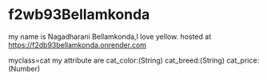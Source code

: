 # f2wb93Bellamkonda 
my name is Nagadharani Bellamkonda,I love yellow.
hosted at <https://f2db93bellamkonda.onrender.com>

myclass=cat
my attribute are
cat_color:(String)
cat_breed:(String)
cat_price:(Number)
